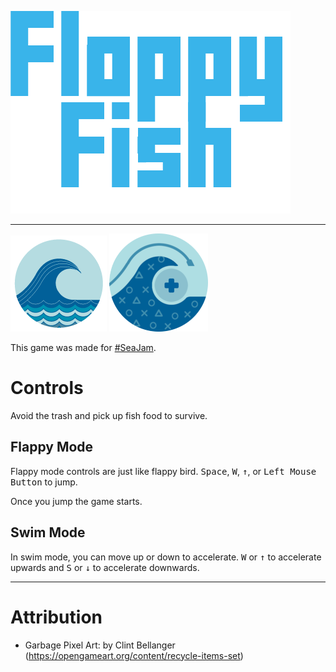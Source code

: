 ![Icon](Assets/Images/Floppy%20Fish%20Logo.png "Icon")

---
![#TeamSeas](Assets/Images/Team%20Seas%20Logo.png)  ![#SeaJam](Assets/Images/Sea%20Jam%20Logo.png)

This game was made for [#SeaJam](https://itch.io/jam/seajam).

# Controls
Avoid the trash and pick up fish food to survive.
## Flappy Mode
Flappy mode controls are just like flappy bird. <kbd>Space</kbd>, <kbd>W</kbd>, <kbd>↑</kbd>, or <kbd>Left Mouse Button</kbd> to jump.

Once you jump the game starts.

## Swim Mode
In swim mode, you can move up or down to accelerate. <kbd>W</kbd> or <kbd>↑</kbd> to accelerate upwards and <kbd>S</kbd> or <kbd>↓</kbd> to accelerate downwards.

---
# Attribution
* Garbage Pixel Art: by Clint Bellanger (https://opengameart.org/content/recycle-items-set)